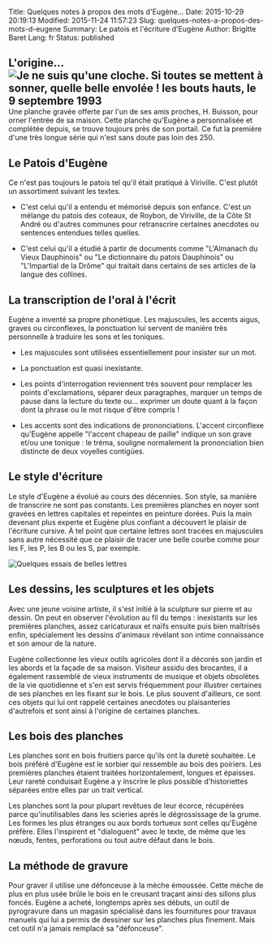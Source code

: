 Title: Quelques notes à propos des mots d'Eugène...
Date: 2015-10-29 20:19:13
Modified: 2015-11-24 11:57:23
Slug: quelques-notes-a-propos-des-mots-d-eugene
Summary: Le patois et l'écriture d'Eugène
Author: Brigitte Baret
Lang: fr
Status: published

## L'origine... <img style="float: right;" alt="Je ne suis qu&#x27;une cloche. Si toutes se mettent à sonner, quelle belle envolée ! les bouts hauts, le 9 septembre 1993 " src="{static}/images/entree.png">

Une planche gravée offerte par l'un de ses amis proches, H. Buisson, pour orner l'entrée de sa maison. Cette planche qu'Eugène a personnalisée et complétée depuis, se trouve toujours près de son portail. Ce fut la première d'une très longue série qui n'est sans doute pas loin des 250.



## Le Patois d'Eugène

Ce n'est pas toujours le patois tel qu'il était pratiqué à Viriville. C'est plutôt un assortiment suivant les textes.

- C'est celui qu'il a entendu et mémorisé depuis son enfance. C'est un mélange du patois des coteaux, de Roybon, de Viriville, de la Côte St André ou d'autres communes pour retranscrire certaines anecdotes ou sentences entendues telles quelles.

- C'est celui qu'il a étudié à partir de documents comme "L'Almanach du Vieux Dauphinois" ou "Le dictionnaire du patois Dauphinois" ou "L'Impartial de la Drôme" qui traitait dans certains de ses articles de la langue des collines.



## La transcription de l'oral à l'écrit

Eugène a inventé sa propre phonétique. Les majuscules, les accents aigus, graves ou circonflexes, la ponctuation lui servent de manière très personnelle à traduire les sons et les toniques. 

- Les majuscules sont utilisées essentiellement pour insister sur un mot. 

- La ponctuation est quasi inexistante.

- Les points d'interrogation reviennent très souvent pour remplacer les points d'exclamations, séparer deux paragraphes, marquer un temps de pause dans la lecture du texte ou...  exprimer un doute quant à la façon dont la phrase ou le mot risque d'être compris !

- Les accents sont des indications de prononciations. L'accent circonflexe qu'Eugène appelle "l'accent chapeau de paille" indique un son grave et/ou une tonique : le tréma, souligne normalement la prononciation bien distincte de deux voyelles contigües.



## Le style d'écriture

Le style d'Eugène a évolué au cours des décennies. Son style, sa manière de transcrire ne sont pas constants. Les premières planches en noyer sont gravées en lettres capitales  et repeintes en peinture dorées. Puis la main devenant plus experte et Eugène plus confiant a découvert le plaisir de l'écriture cursive. À tel point que certaine lettres sont tracées en majuscules sans autre nécessité que ce plaisir de tracer une belle courbe comme pour les F, les P, les B ou les S, par exemple.

<img style="float: center;" alt="Quelques essais de belles lettres" src="{static}/images/planche_88_verso.png">



## Les dessins, les sculptures et les objets

Avec une  jeune voisine artiste, il s'est initié à la sculpture sur pierre et  au dessin. On peut en observer l'évolution au fil du temps : inexistants sur les premières planches, assez caricaturaux et naïfs ensuite puis bien maîtrisés enfin, spécialement les dessins d'animaux révélant son intime connaissance et son amour de la nature. 



Eugène collectionne les vieux outils agricoles dont il a décorés son jardin et les abords et la façade de sa maison. Visiteur assidu des brocantes, il a également rassemblé de vieux instruments de musique et objets obsolètes de la vie quotidienne et  s'en est servis fréquemment pour illustrer certaines de ses planches en les fixant sur le bois. Le plus souvent d'ailleurs, ce sont ces objets qui lui ont rappelé certaines anecdotes ou plaisanteries d'autrefois et sont ainsi à l'origine de certaines planches.



## Les bois des planches

Les planches sont en bois fruitiers parce qu'ils ont la dureté souhaitée. Le bois préféré d'Eugène est le sorbier qui ressemble au bois des poiriers. Les premières planches étaient traitées horizontalement, longues et épaisses. Leur rareté conduisait Eugène a y inscrire le plus possible d'historiettes séparées entre elles par un trait vertical.



Les planches sont la pour plupart revêtues de leur écorce, récupérées parce qu'inutilisables dans les scieries après le dégrossissage de la grume.  Les formes les plus étranges ou aux bords tortueux sont celles qu'Eugène préfère. Elles l'inspirent et "dialoguent" avec le texte, de même que les nœuds, fentes, perforations ou tout autre défaut dans le bois. 



## La méthode de gravure

Pour graver il utilise une défonceuse à la mèche émoussée. Cette mèche de plus en plus usée brûle le bois en le creusant traçant ainsi des sillons plus foncés. Eugène a acheté, longtemps après ses débuts, un outil de pyrogravure dans un magasin spécialisé dans les fournitures pour travaux manuels qui lui a permis de dessiner sur les planches plus finement. Mais cet outil n'a jamais remplacé sa "défonceuse".


